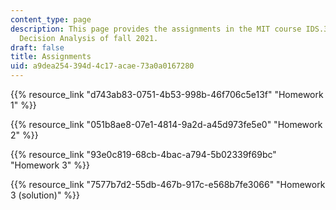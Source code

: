 ```yaml
---
content_type: page
description: This page provides the assignments in the MIT course IDS.333 Risk and
  Decision Analysis of fall 2021.
draft: false
title: Assignments
uid: a9dea254-394d-4c17-acae-73a0a0167280
---
```

{{% resource_link "d743ab83-0751-4b53-998b-46f706c5e13f" "Homework 1" %}}

{{% resource_link "051b8ae8-07e1-4814-9a2d-a45d973fe5e0" "Homework 2" %}}

{{% resource_link "93e0c819-68cb-4bac-a794-5b02339f69bc" "Homework 3" %}}

{{% resource_link "7577b7d2-55db-467b-917c-e568b7fe3066" "Homework 3 (solution)" %}}